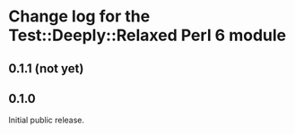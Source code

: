 Change log for the Test::Deeply::Relaxed Perl 6 module
======================================================

0.1.1 (not yet)
---------------

0.1.0
-----

Initial public release.
